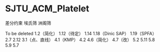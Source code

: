 ﻿# SJTU_ACM_Platelet
差分约束
埃氏筛
洲阁筛


To be deleted
1.2（简化）
1.12（待定）
1.14
1.18（Dinic SAP）
1.19（SPFA）
2.7
2.12
3.1（点、直线）
4.1（KMP）
4.2
4.6（简化）
4.7（改）
5.2
5.11
5.8
5.9
5.7
